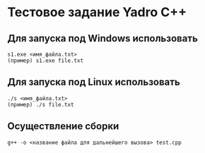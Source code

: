 # Тестовое задание Yadro C++

## Для запуска под Windows использовать

    s1.exe <имя_файла.txt>
    (пример) s1.exe file.txt

## Для запуска под Linux использовать

    ./s <имя_файла.txt>
    (пример) ./s file.txt

## Осуществление сборки

    g++ -o <название файла для дальнейшего вызова> test.cpp

